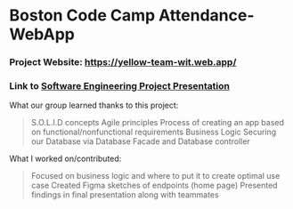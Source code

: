 # Boston Code Camp Attendance-WebApp

### Project Website: https://yellow-team-wit.web.app/

### Link to [Software Engineering Project Presentation](./Yellow%20Team%20Final%20Presentation.pdf)

What our group learned thanks to this project:
> S.O.L.I.D concepts
> Agile principles 
> Process of creating an app based on functional/nonfunctional requirements
> Business Logic 
> Securing our Database via Database Facade and Database controller

What I worked on/contributed:
> Focused on business logic and where to put it to create optimal use case
> Created Figma sketches of endpoints (home page)
> Presented findings in final presentation along with teammates
